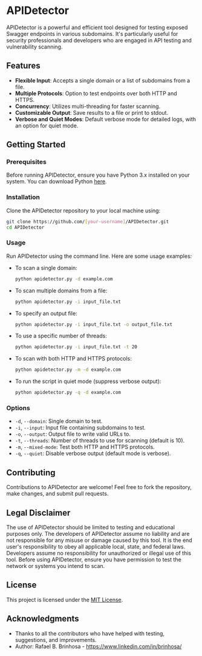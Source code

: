 # APIDetector

APIDetector is a powerful and efficient tool designed for testing exposed Swagger endpoints in various subdomains. It's particularly useful for security professionals and developers who are engaged in API testing and vulnerability scanning.

## Features

- **Flexible Input**: Accepts a single domain or a list of subdomains from a file.
- **Multiple Protocols**: Option to test endpoints over both HTTP and HTTPS.
- **Concurrency**: Utilizes multi-threading for faster scanning.
- **Customizable Output**: Save results to a file or print to stdout.
- **Verbose and Quiet Modes**: Default verbose mode for detailed logs, with an option for quiet mode.

## Getting Started

### Prerequisites

Before running APIDetector, ensure you have Python 3.x installed on your system. You can download Python [here](https://www.python.org/downloads/).

### Installation

Clone the APIDetector repository to your local machine using:

```bash
git clone https://github.com/[your-username]/APIDetector.git
cd APIDetector
```

### Usage

Run APIDetector using the command line. Here are some usage examples:

- To scan a single domain:

  ```bash
  python apidetector.py -d example.com
  ```

- To scan multiple domains from a file:

  ```bash
  python apidetector.py -i input_file.txt
  ```

- To specify an output file:

  ```bash
  python apidetector.py -i input_file.txt -o output_file.txt
  ```

- To use a specific number of threads:

  ```bash
  python apidetector.py -i input_file.txt -t 20
  ```

- To scan with both HTTP and HTTPS protocols:

  ```bash
  python apidetector.py -m -d example.com
  ```

- To run the script in quiet mode (suppress verbose output):

  ```bash
  python apidetector.py -q -d example.com
  ```

### Options

- `-d`, `--domain`: Single domain to test.
- `-i`, `--input`: Input file containing subdomains to test.
- `-o`, `--output`: Output file to write valid URLs to.
- `-t`, `--threads`: Number of threads to use for scanning (default is 10).
- `-m`, `--mixed-mode`: Test both HTTP and HTTPS protocols.
- `-q`, `--quiet`: Disable verbose output (default mode is verbose).

## Contributing

Contributions to APIDetector are welcome! Feel free to fork the repository, make changes, and submit pull requests.

## Legal Disclaimer

The use of APIDetector should be limited to testing and educational purposes only. The developers of APIDetector assume no liability and are not responsible for any misuse or damage caused by this tool. It is the end user's responsibility to obey all applicable local, state, and federal laws. Developers assume no responsibility for unauthorized or illegal use of this tool. Before using APIDetector, ensure you have permission to test the network or systems you intend to scan.

## License

This project is licensed under the [MIT License](LICENSE).

## Acknowledgments

- Thanks to all the contributors who have helped with testing, suggestions, and improvements.
- Author: Rafael B. Brinhosa  - https://www.linkedin.com/in/brinhosa/

